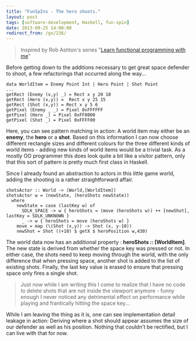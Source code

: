 ```yaml
---
title: "FunSpIns - The hero shoots."
layout: post
tags: [software-development, Haskell, fun-spin]
date: 2013-09-25 14:00:00
redirect_from: /go/236/
---
```


> Inspired by Rob Ashton's series "[Learn functional programming with me][1]"

Before getting down to the additions necessary to get great space defender to shoot, a few refactorings that occurred along the way...

	data WorldItem = Enemy Point Int | Hero Point | Shot Point
	...
	getRect (Enemy (x,y) _) = Rect x y 20 10
	getRect (Hero (x,y)) =  Rect x y 25 15
	getRect (Shot (x,y)) = Rect x y 5 6
	getPixel (Enemy _ _) = Pixel 0xFFFFFF
	getPixel (Hero _) = Pixel 0xFF0000
	getPixel (Shot _) = Pixel 0xFFFF00

Here, you can see pattern matching in action:  A world item may either be an **enemy**, the **hero** or a **shot**. Based on this information I can now choose different rectangle sizes and different colours for the three different kinds of world items - adding new kinds of world items would be a trivial task. As a mostly OO programmer this does look quite a bit like a visitor pattern, only that this sort of pattern is pretty much first class in Haskell. 


Since I already found an abstraction to actors in this little game world, adding the shooting is a rather straightforward affair.

	shotsActor :: World -> (World,[WorldItem])
	shotsActor w = (newState, (heroShots newState))
	  where
	    newState = case (lastKey w) of
	      SDLK_SPACE -> w { heroShots = (move (heroShots w)) ++ [newShot], lastKey = SDLK_UNKNOWN }
	      _ -> w { heroShots = move (heroShots w) }
	    move = map (\(Shot (x,y)) -> Shot (x, y-10))
	    newShot = Shot ((+10) $ getX $ heroPosition w,430)

The world data now has an additional property : **heroShots :: [WorldItem]**. 
The new state is derived from whether the space key was pressed or not. In either case, the shots need to keep moving through the world, with the only difference that when pressing space, another shot is added to the list of existing shots. Finally, the last key value is erased to ensure that pressing space only fires a single shot. 

> Just now while I am writing this I come to realize that I have no code to delete shots that are not inside the viewport anymore - 
> funny enough I never noticed any detrimental effect on performance while playing and frantically hitting the space key...

While I am leaving the thing as it is, one can see implementation detail leakage in action: Deriving where a shot should appear assumes the size of our defender as well as his position. Nothing that couldn't be rectified, but I can live with that for now. 

  [1]: http://codeofrob.com/entries/learn-functional-programming-with-me---adding-items-to-a-sequence.html